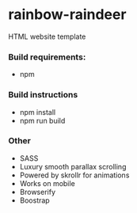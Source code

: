 # rainbow-raindeer
HTML website template

### Build requirements:
- npm

### Build instructions
- npm install
- npm run build

### Other
- SASS
- Luxury smooth parallax scrolling
- Powered by skrollr for animations
- Works on mobile
- Browserify
- Boostrap
